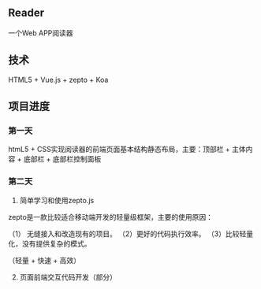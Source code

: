 ## Reader

一个Web APP阅读器

## 技术

 HTML5 + Vue.js + zepto + Koa

## 项目进度

### 第一天

htmL5 + CSS实现阅读器的前端页面基本结构静态布局，主要：顶部栏 + 主体内容 + 底部栏 + 底部栏控制面板

### 第二天

1. 简单学习和使用zepto.js

zepto是一款比较适合移动端开发的轻量级框架，主要的使用原因：

（1） 无缝接入和改造现有的项目。 （2）更好的代码执行效率。   （3）比较轻量化，没有提供复杂的模式。

（轻量 + 快速 + 高效）

2. 页面前端交互代码开发（部分）